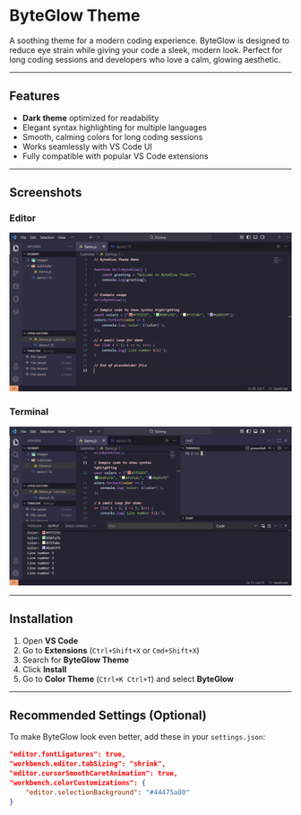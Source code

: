 # ByteGlow Theme

A soothing theme for a modern coding experience. ByteGlow is designed to reduce eye strain while giving your code a sleek, modern look. Perfect for long coding sessions and developers who love a calm, glowing aesthetic.

---

## Features

- **Dark theme** optimized for readability
- Elegant syntax highlighting for multiple languages
- Smooth, calming colors for long coding sessions
- Works seamlessly with VS Code UI
- Fully compatible with popular VS Code extensions

---

## Screenshots

### Editor

![ByteGlow Editor](images/preview1.png)

### Terminal

![ByteGlow Terminal](images/preview2.png)

---

## Installation

1. Open **VS Code**
2. Go to **Extensions** (`Ctrl+Shift+X` or `Cmd+Shift+X`)
3. Search for **ByteGlow Theme**
4. Click **Install**
5. Go to **Color Theme** (`Ctrl+K Ctrl+T`) and select **ByteGlow**

---

## Recommended Settings (Optional)

To make ByteGlow look even better, add these in your `settings.json`:

```json
"editor.fontLigatures": true,
"workbench.editor.tabSizing": "shrink",
"editor.cursorSmoothCaretAnimation": true,
"workbench.colorCustomizations": {
    "editor.selectionBackground": "#44475a80"
}
```
